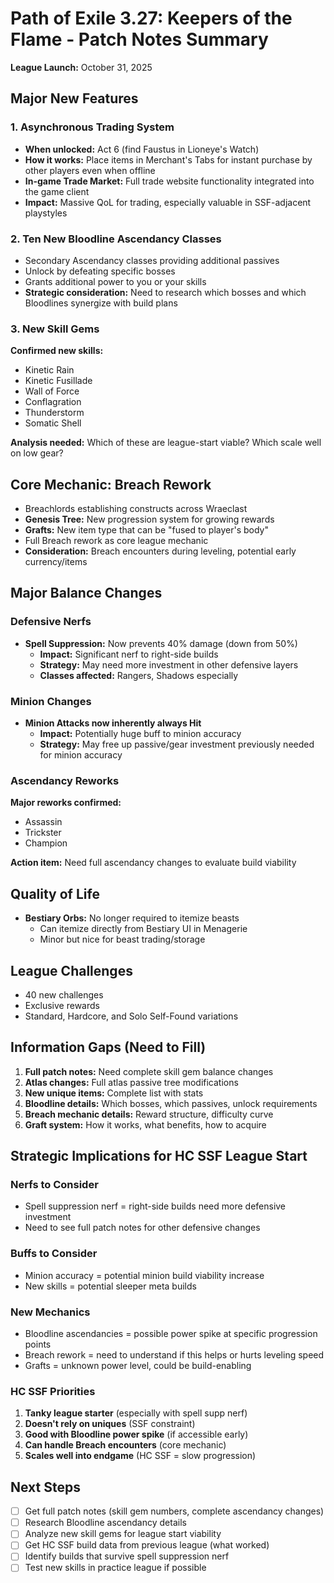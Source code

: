 # Path of Exile 3.27: Keepers of the Flame - Patch Notes Summary

**League Launch:** October 31, 2025

## Major New Features

### 1. Asynchronous Trading System
- **When unlocked:** Act 6 (find Faustus in Lioneye's Watch)
- **How it works:** Place items in Merchant's Tabs for instant purchase by other players even when offline
- **In-game Trade Market:** Full trade website functionality integrated into the game client
- **Impact:** Massive QoL for trading, especially valuable in SSF-adjacent playstyles

### 2. Ten New Bloodline Ascendancy Classes
- Secondary Ascendancy classes providing additional passives
- Unlock by defeating specific bosses
- Grants additional power to you or your skills
- **Strategic consideration:** Need to research which bosses and which Bloodlines synergize with build plans

### 3. New Skill Gems
**Confirmed new skills:**
- Kinetic Rain
- Kinetic Fusillade
- Wall of Force
- Conflagration
- Thunderstorm
- Somatic Shell

**Analysis needed:** Which of these are league-start viable? Which scale well on low gear?

## Core Mechanic: Breach Rework

- Breachlords establishing constructs across Wraeclast
- **Genesis Tree:** New progression system for growing rewards
- **Grafts:** New item type that can be "fused to player's body"
- Full Breach rework as core league mechanic
- **Consideration:** Breach encounters during leveling, potential early currency/items

## Major Balance Changes

### Defensive Nerfs
- **Spell Suppression:** Now prevents 40% damage (down from 50%)
  - **Impact:** Significant nerf to right-side builds
  - **Strategy:** May need more investment in other defensive layers
  - **Classes affected:** Rangers, Shadows especially

### Minion Changes
- **Minion Attacks now inherently always Hit**
  - **Impact:** Potentially huge buff to minion accuracy
  - **Strategy:** May free up passive/gear investment previously needed for minion accuracy

### Ascendancy Reworks
**Major reworks confirmed:**
- Assassin
- Trickster
- Champion

**Action item:** Need full ascendancy changes to evaluate build viability

## Quality of Life

- **Bestiary Orbs:** No longer required to itemize beasts
  - Can itemize directly from Bestiary UI in Menagerie
  - Minor but nice for beast trading/storage

## League Challenges
- 40 new challenges
- Exclusive rewards
- Standard, Hardcore, and Solo Self-Found variations

## Information Gaps (Need to Fill)

1. **Full patch notes:** Need complete skill gem balance changes
2. **Atlas changes:** Full atlas passive tree modifications
3. **New unique items:** Complete list with stats
4. **Bloodline details:** Which bosses, which passives, unlock requirements
5. **Breach mechanic details:** Reward structure, difficulty curve
6. **Graft system:** How it works, what benefits, how to acquire

## Strategic Implications for HC SSF League Start

### Nerfs to Consider
- Spell suppression nerf = right-side builds need more defensive investment
- Need to see full patch notes for other defensive changes

### Buffs to Consider
- Minion accuracy = potential minion build viability increase
- New skills = potential sleeper meta builds

### New Mechanics
- Bloodline ascendancies = possible power spike at specific progression points
- Breach rework = need to understand if this helps or hurts leveling speed
- Grafts = unknown power level, could be build-enabling

### HC SSF Priorities
1. **Tanky league starter** (especially with spell supp nerf)
2. **Doesn't rely on uniques** (SSF constraint)
3. **Good with Bloodline power spike** (if accessible early)
4. **Can handle Breach encounters** (core mechanic)
5. **Scales well into endgame** (HC SSF = slow progression)

## Next Steps

- [ ] Get full patch notes (skill gem numbers, complete ascendancy changes)
- [ ] Research Bloodline ascendancy details
- [ ] Analyze new skill gems for league start viability
- [ ] Get HC SSF build data from previous league (what worked)
- [ ] Identify builds that survive spell suppression nerf
- [ ] Test new skills in practice league if possible
